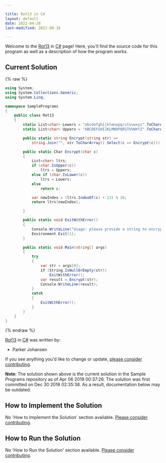 ```yaml
---

title: Rot13 in C#
layout: default
date: 2022-04-28
last-modified: 2022-09-18

---
```


Welcome to the [Rot13](https://sampleprograms.io/projects/rot13) in [C#](https://sampleprograms.io/languages/c-sharp) page! Here, you'll find the source code for this program as well as a description of how the program works.

## Current Solution

{% raw %}

```c#
using System;
using System.Collections.Generic;
using System.Linq;

namespace SamplePrograms
{
    public class Rot13
    {
        static List<char> Lowers = "abcdefghijklmnopqrstuvwxyz".ToCharArray().ToList();
        static List<char> Uppers = "ABCDEFGHIJKLMNOPQRSTUVWXYZ".ToCharArray().ToList();

        public static string Encrypt(string str) =>
            string.Join("", str.ToCharArray().Select(c => Encrypt(c)));

        public static Char Encrypt(char c)
        {
            List<char> ltrs;
            if (char.IsUpper(c))
                ltrs = Uppers;
            else if (char.IsLower(c))
                ltrs = Lowers;
            else
                return c;

            var newIndex = (ltrs.IndexOf(c) + 13) % 26;
            return ltrs[newIndex];

        }

        public static void ExitWithError()
        {
            Console.WriteLine("Usage: please provide a string to encrypt");
            Environment.Exit(1);
        }

        public static void Main(string[] args)
        {
            try
            {
                var str = args[0];
                if (String.IsNullOrEmpty(str))
                    ExitWithError();
                var result = Encrypt(str);
                Console.WriteLine(result);
            }
            catch
            {
                ExitWithError();
            }
        }
    }
}
```

{% endraw %}

[Rot13](https://sampleprograms.io/projects/rot13) in [C#](https://sampleprograms.io/languages/c-sharp) was written by:

- Parker Johansen

If you see anything you'd like to change or update, [please consider contributing](https://github.com/TheRenegadeCoder/sample-programs).

**Note**: The solution shown above is the current solution in the Sample Programs repository as of Apr 06 2019 00:37:26. The solution was first committed on Dec 30 2018 02:35:38. As a result, documentation below may be outdated.

## How to Implement the Solution

No 'How to Implement the Solution' section available. [Please consider contributing](https://github.com/TheRenegadeCoder/sample-programs-website).

## How to Run the Solution

No 'How to Run the Solution' section available. [Please consider contributing](https://github.com/TheRenegadeCoder/sample-programs-website).